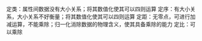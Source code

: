 定类：属性间数据没有大小关系；将其数值化使其可以四则运算
定序：有大小关系，大小关系不好衡量；将其数值化使其可以四则运算
定距：无零点，可进行加减运算，不能乘除；归一化消除数据的物理含义，使其具备乘除的能力
定比：可以乘除